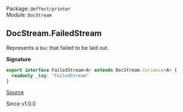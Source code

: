 Package: `@effect/printer`<br />
Module: `DocStream`<br />

## DocStream.FailedStream

Represents a `Doc` that failed to be laid out.

**Signature**

```ts
export interface FailedStream<A> extends DocStream.Variance<A> {
  readonly _tag: "FailedStream"
}
```

[Source](https://github.com/Effect-TS/effect/tree/main/packages/printer/src/DocStream.ts#L86)

Since v1.0.0